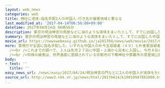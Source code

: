 ```yaml
---
layout: web_news
categories: web
title: 神社に液体-指名手配2人の中国人-行き先が被害地域と重なる
last_modified_at: '2017-04-14T06:56:00+09:00'
datetime: 2017年04月14日 06時56分
description: 東京の明治神宮の鳥居などに油のような液体をまいたとして、すでに出国した中国人の女２人が指名手配された事件で、２人が先月下旬に中国・上海から沖縄に来たあと大阪に移動し、その後、都内に滞在していたと見られることが警視庁への取材でわかりました。２人の行き先が、同様の被害が見つかっている地域と重なることから、各地の警察は関連を捜査することにしています。
summary: 東京の明治神宮の鳥居などに油のような液体をまいたとして、すでに出国した中国人の女２人が指名手配された事件で、２人が先月下旬に中国・上海から沖縄に来たあと大阪に移動し、その後、都内に滞在していたと見られることが警視庁への取材でわかりました。２人の行き先が、同様の被害が見つかっている地域と重なることから、各地の警察は関連を捜査することにしています。
movie_url: https://newswebeasy.github.io/ja201704/news/web/movie/2017/04/14/k10010947881000.mp4
more: 警視庁が全国に指名手配した、いずれも中国人の朴今玉容疑者（４９）と朴善愛容疑者（４９）の２人は、今月３日の午前、東京の明治神宮の境内にある南神門や大鳥居など４か所で１５回にわたって、油のような液体をかけたとして、建造物損壊と器物損壊の疑いが持たれています。<br
  /><br />これまでの調べで、２人は先月２７日に中国・上海から日本に入国し、今月４日の未明に羽田空港から出国していたということですが、入国したのは沖縄で、その後、大阪に移動したあと、都内に滞在していたと見られることが警視庁への取材でわかりました。<br
  /><br />同様の被害は、世界遺産に登録されている京都市の下鴨神社や那覇市の首里城公園などでも確認され、２人の行き先がこれらの地域と重なることから、各地の警察は関連を捜査することにしています。
body:
- text: ''
  title: ''
easy_news_url: /news/easy/2017/04/14/明治神宮の門などに2人の中国人が液体をかけた疑い/
source_url: http://www3.nhk.or.jp/news/html/20170414/k10010947881000.html?utm_int=news_contents_news-main_005
...
```

